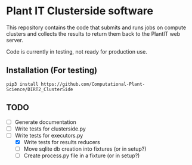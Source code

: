 # Plant IT Clusterside software

This repository contains the code that submits and runs jobs on compute
clusters and collects the results to return them back to the PlantIT web server.

Code is currently in testing, not ready for production use.

Installation (For testing)
--------
```
pip3 install https://github.com/Computational-Plant-Science/DIRT2_ClusterSide
```

TODO
-------
- [ ] Generate documentation
- [ ] Write tests for clusterside.py
- [ ] Write tests for executors.py
  - [x] Write tests for results reducers
  - [ ] Move sqlite db creation into fixtures (or in setup?)
  - [ ] Create process.py file in a fixture (or in setup?)
